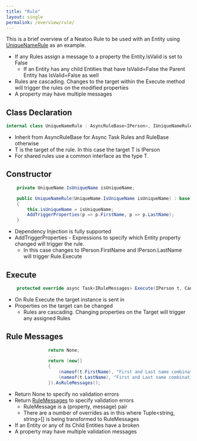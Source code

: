```yaml
---
title: "Rule"
layout: single
permalink: /overview/rule/
---
```


This is a brief overview of a Neatoo Rule to be used with an Entity using [UniqueNameRule](https://github.com/NeatooDotNet/Neatoo/blob/main/src/Examples/Person/Person.DomainModel/UniqueNameRule.cs) as an example. 

- If any Rules assign a message to a property the Entity.IsValid is set to False
  - If an Entity has any child Entities that have IsValid=False the Parent Entity has IsValid=False as well
- Rules are cascading. Changes to the target within the Execute method will trigger the rules on the modified properties
- A property may have multiple messages

## Class Declaration

``` csharp
internal class UniqueNameRule : AsyncRuleBase<IPerson>, IUniqueNameRule
```
- Inherit from AsyncRuleBase<T> for Async Task Rules and RuleBase<T> otherwise
- T is the target of the rule. In this case the target T is IPerson
- For shared rules use a common interface as the type T.

## Constructor

``` csharp
    private UniqueName.IsUniqueName isUniqueName;

    public UniqueNameRule(UniqueName.IsUniqueName isUniqueName) : base()
    {
        this.isUniqueName = isUniqueName;
        AddTriggerProperties(p => p.FirstName, p => p.LastName);
    }
```

- Dependency Injection is fully supported
- AddTriggerProperties - Expressions to specify which Entity property changed will trigger the rule. 
  - In this case changes to IPerson.FirstName and IPerson.LastName will trigger Rule.Execute

## Execute

``` csharp
    protected override async Task<IRuleMessages> Execute(IPerson t, CancellationToken? token = null)
```

- On Rule Execute the target instance is sent in
- Properties on the target can be changed
  - Rules are cascading. Changing properties on the Target will trigger any assigned Rules

## Rule Messages

``` csharp
                return None;
                ...
                return (new[]
                {
                    (nameof(t.FirstName), "First and Last name combination is not unique"),
                    (nameof(t.LastName), "First and Last name combination is not unique")
                }).AsRuleMessages();

```

- Return None to specify no validation errors
- Return [RuleMessages](https://github.com/NeatooDotNet/Neatoo/blob/main/src/Neatoo/Rules/RuleMessage.cs) to specify validation errors
  - RuleMessage is a (property, message) pair
  - There are a number of overrides as in this where Tuple<string, string>[] is being transformed to RuleMessages
- If an Entity or any of its Child Entities have a broken 
- A property may have multiple validation messages